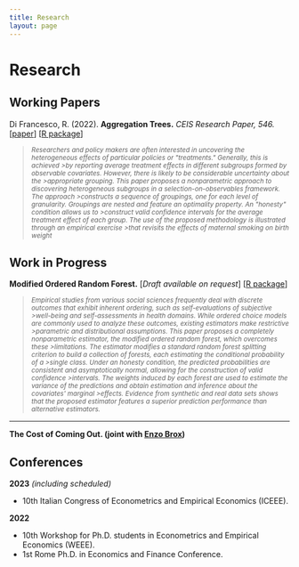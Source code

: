 ```yaml
---
title: Research
layout: page
---
```


# Research

## Working Papers
Di Francesco, R. (2022).
<b>**Aggregation Trees.**</b> <i>CEIS Research Paper, 546.</i>
[<a href="https://papers.ssrn.com/sol3/papers.cfm?abstract_id=4304256">paper</a>]
[<a href="https://riccardo-df.github.io/aggTrees/index.html">R package</a>]

><sub> *Researchers and policy makers are often interested in uncovering the heterogeneous effects of particular policies or "treatments." Generally, this is achieved >by reporting average treatment effects in different subgroups formed by observable covariates. However, there is likely to be considerable uncertainty about the >appropriate grouping. This paper proposes a nonparametric approach to discovering heterogeneous subgroups in a selection-on-observables framework. The approach >constructs a sequence of groupings, one for each level of granularity. Groupings are nested and feature an optimality property. An "honesty" condition allows us to >construct valid confidence intervals for the average treatment effect of each group. The use of the proposed methodology is illustrated through an empirical exercise >that revisits the effects of maternal smoking on birth weight* </sub>

## Work in Progress
<b>**Modified Ordered Random Forest.**</b>
[*Draft available on request*]
[<a href="https://riccardo-df.github.io/morf/">R package</a>]

><sub>*Empirical studies from various social sciences frequently deal with discrete outcomes that exhibit inherent ordering, such as self-evaluations of subjective >well-being and self-assessments in health domains. While ordered choice models are commonly used to analyze these outcomes, existing estimators make restrictive >parametric and distributional assumptions. This paper proposes a completely nonparametric estimator, the modified ordered random forest, which overcomes these >limitations. The estimator modifies a standard random forest splitting criterion to build a collection of forests, each estimating the conditional probability of a >single class. Under an honesty condition, the predicted probabilities are consistent and asymptotically normal, allowing for the construction of valid confidence >intervals. The weights induced by each forest are used to estimate the variance of the predictions and obtain estimation and inference about the covariates' marginal >effects. Evidence from synthetic and real data sets shows that the proposed estimator features a superior prediction performance than alternative estimators.*

___

<b>**The Cost of Coming Out.** (joint with [Enzo Brox](https://sites.google.com/view/ebrox))</b>

## Conferences
**2023** *(including scheduled)*
- 10th Italian Congress of Econometrics and Empirical Economics (ICEEE).

**2022** 
- 10th Workshop for Ph.D. students in Econometrics and Empirical Economics (WEEE).
- 1st Rome Ph.D. in Economics and Finance Conference.
